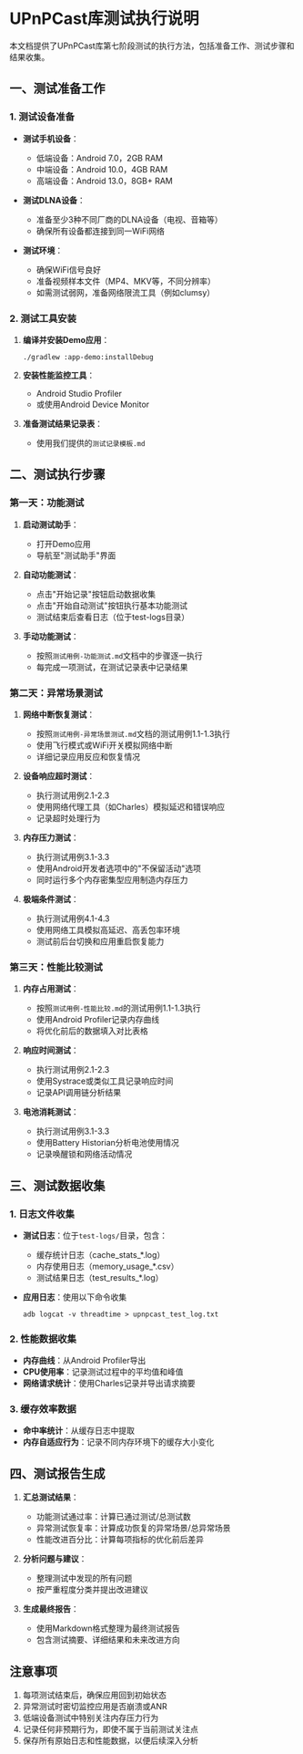 # UPnPCast库测试执行说明

本文档提供了UPnPCast库第七阶段测试的执行方法，包括准备工作、测试步骤和结果收集。

## 一、测试准备工作

### 1. 测试设备准备

- **测试手机设备**：
  - 低端设备：Android 7.0，2GB RAM
  - 中端设备：Android 10.0，4GB RAM 
  - 高端设备：Android 13.0，8GB+ RAM

- **测试DLNA设备**：
  - 准备至少3种不同厂商的DLNA设备（电视、音箱等）
  - 确保所有设备都连接到同一WiFi网络

- **测试环境**：
  - 确保WiFi信号良好
  - 准备视频样本文件（MP4、MKV等，不同分辨率）
  - 如需测试弱网，准备网络限流工具（例如clumsy）

### 2. 测试工具安装

1. **编译并安装Demo应用**：
   ```
   ./gradlew :app-demo:installDebug
   ```

2. **安装性能监控工具**：
   - Android Studio Profiler
   - 或使用Android Device Monitor

3. **准备测试结果记录表**：
   - 使用我们提供的`测试记录模板.md`

## 二、测试执行步骤

### 第一天：功能测试

1. **启动测试助手**：
   - 打开Demo应用
   - 导航至"测试助手"界面

2. **自动功能测试**：
   - 点击"开始记录"按钮启动数据收集
   - 点击"开始自动测试"按钮执行基本功能测试
   - 测试结束后查看日志（位于test-logs目录）

3. **手动功能测试**：
   - 按照`测试用例-功能测试.md`文档中的步骤逐一执行
   - 每完成一项测试，在测试记录表中记录结果

### 第二天：异常场景测试

1. **网络中断恢复测试**：
   - 按照`测试用例-异常场景测试.md`文档的测试用例1.1-1.3执行
   - 使用飞行模式或WiFi开关模拟网络中断
   - 详细记录应用反应和恢复情况

2. **设备响应超时测试**：
   - 执行测试用例2.1-2.3
   - 使用网络代理工具（如Charles）模拟延迟和错误响应
   - 记录超时处理行为

3. **内存压力测试**：
   - 执行测试用例3.1-3.3
   - 使用Android开发者选项中的"不保留活动"选项
   - 同时运行多个内存密集型应用制造内存压力

4. **极端条件测试**：
   - 执行测试用例4.1-4.3
   - 使用网络工具模拟高延迟、高丢包率环境
   - 测试前后台切换和应用重启恢复能力

### 第三天：性能比较测试

1. **内存占用测试**：
   - 按照`测试用例-性能比较.md`的测试用例1.1-1.3执行
   - 使用Android Profiler记录内存曲线
   - 将优化前后的数据填入对比表格

2. **响应时间测试**：
   - 执行测试用例2.1-2.3
   - 使用Systrace或类似工具记录响应时间
   - 记录API调用链分析结果

3. **电池消耗测试**：
   - 执行测试用例3.1-3.3
   - 使用Battery Historian分析电池使用情况
   - 记录唤醒锁和网络活动情况

## 三、测试数据收集

### 1. 日志文件收集

- **测试日志**：位于`test-logs/`目录，包含：
  - 缓存统计日志（cache_stats_*.log）
  - 内存使用日志（memory_usage_*.csv）
  - 测试结果日志（test_results_*.log）

- **应用日志**：使用以下命令收集
  ```
  adb logcat -v threadtime > upnpcast_test_log.txt
  ```

### 2. 性能数据收集

- **内存曲线**：从Android Profiler导出
- **CPU使用率**：记录测试过程中的平均值和峰值
- **网络请求统计**：使用Charles记录并导出请求摘要

### 3. 缓存效率数据

- **命中率统计**：从缓存日志中提取
- **内存自适应行为**：记录不同内存环境下的缓存大小变化

## 四、测试报告生成

1. **汇总测试结果**：
   - 功能测试通过率：计算已通过测试/总测试数
   - 异常测试恢复率：计算成功恢复的异常场景/总异常场景
   - 性能改进百分比：计算每项指标的优化前后差异

2. **分析问题与建议**：
   - 整理测试中发现的所有问题
   - 按严重程度分类并提出改进建议

3. **生成最终报告**：
   - 使用Markdown格式整理为最终测试报告
   - 包含测试摘要、详细结果和未来改进方向

## 注意事项

1. 每项测试结束后，确保应用回到初始状态
2. 异常测试时密切监控应用是否崩溃或ANR
3. 低端设备测试中特别关注内存压力行为
4. 记录任何非预期行为，即使不属于当前测试关注点
5. 保存所有原始日志和性能数据，以便后续深入分析 
